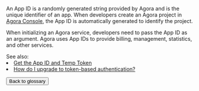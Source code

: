 
An App ID is a randomly generated string provided by Agora and is the unique identifier of an app. When developers create an Agora project in [Agora Console](https://console.agora.io/), the App ID is automatically generated to identify the project.

When initializing an Agora service, developers need to pass the App ID as an argument. Agora uses App IDs to provide billing, management, statistics, and other services.

<div class="alert info">See also:<li><a href="https://docs.agora.io/en/Agora%20Platform/get_appid_token?platform=All%20Platforms">Get the App ID and Temp Token</a></li>
	<li><a href="https://docs.agora.io/en/faq/appid_to_token?platform=All%20Platforms">How do I upgrade to token-based authentication?</a></li>
</div>


<a href="./terms"><button>Back to glossary</button></a>

